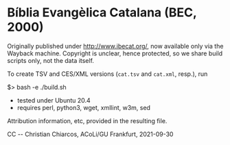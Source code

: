 # Bíblia Evangèlica Catalana (BEC, 2000)

Originally published under http://www.ibecat.org/, now available only via the Wayback machine.
Copyright is unclear, hence protected, so we share build scripts only, not the data itself.

To create TSV and CES/XML versions (`cat.tsv` and `cat.xml`, resp.), run

  $> bash -e ./build.sh

- tested under Ubuntu 20.4
- requires perl, python3, wget, xmllint, w3m, sed

Attribution information, etc, provided in the resulting file.

CC -- Christian Chiarcos, ACoLi/GU Frankfurt, 2021-09-30
